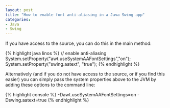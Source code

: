 ```yaml
---
layout: post
title: "How to enable font anti-aliasing in a Java Swing app"
categories:
- Java
- Swing
---
```


If you have access to the source, you can do this in the main method:

{% highlight java linos %}
// enable anti-aliasing
System.setProperty("awt.useSystemAAFontSettings","on");
System.setProperty("swing.aatext", "true");
{% endhighlight %}

Alternatively (and if you do not have access to the source, or if you find this
easier) you can simply pass the system properties above to the JVM by
adding these options to the command line:

{% highlight console %}
-Dawt.useSystemAAFontSettings=on -Dswing.aatext=true
{% endhighlight %}
